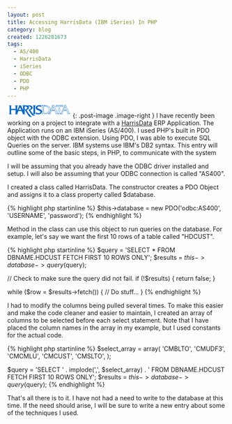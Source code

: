 ```yaml
---
layout: post
title: Accessing HarrisData (IBM iSeries) In PHP
category: blog
created: 1226281673
tags:
  - AS/400
  - HarrisData
  - iSeries
  - ODBC
  - PDO
  - PHP
---
```

![HarrisData](/img/blog/2008/11/harrisdata_logo.png){: .post-image .image-right }
I have recently been working on a project to integrate with a
[HarrisData](http://www.harrisdata.com) ERP Application. The Application runs on
an IBM iSeries (AS/400). I used PHP's built in PDO object with the ODBC
extension. Using PDO, I was able to execute SQL Queries on the server. IBM
systems use IBM's DB2 syntax. This entry will outline some of the basic steps,
in PHP, to communicate with the system

<!--more-->

I will be assuming that you already have the ODBC driver installed and setup. I
will also be assuming that your ODBC connection is called "AS400".

I created a class called HarrisData. The constructor creates a PDO Object and
assigns it to a class property called $database.

{% highlight php startinline %}
$this->database = new PDO('odbc:AS400', 'USERNAME', 'password');
{% endhighlight %}

Method in the class can use this object to run queries on the database. For
example, let's say we want the first 10 rows of a table called "HDCUST".

{% highlight php startinline %}
$query = 'SELECT * FROM DBNAME.HDCUST FETCH FIRST 10 ROWS ONLY';
$results = $this->database->query($query);

// Check to make sure the query did not fail.
if (!$results) {
    return false;
}

while ($row = $results->fetch()) {
    // Do stuff...
}
{% endhighlight %}

I had to modify the columns being pulled several times. To make this easier and
make the code cleaner and easier to maintain, I created an array of columns to
be selected before each select statement. Note that I have placed the column
names in the array in my example, but I used constants for the actual code.

{% highlight php startinline %}
$select_array = array(
  'CMBLTO',
  'CMUDF3',
  'CMCMLU',
  'CMCUST',
  'CMSLTO',
);

$query = 'SELECT ' . implode(',', $select_array) . ' FROM DBNAME.HDCUST FETCH FIRST 10 ROWS ONLY';
$results = $this->database->query($query);
{% endhighlight %}

That's all there is to it. I have not had a need to write to the database at
this time. If the need should arise, I will be sure to write a new entry about
some of the techniques I used.
